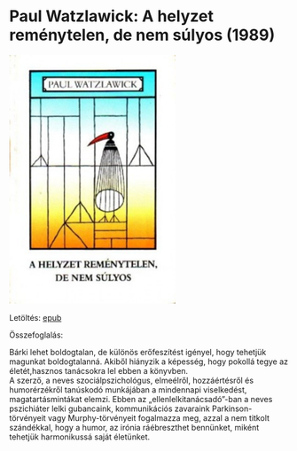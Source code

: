 # <a name="id_954">Paul Watzlawick: A helyzet reménytelen, de nem súlyos (1989)</a>
<img src="https://github.com/BercziSandor/calibre_lib/raw/main/Paul%20Watzlawick/A%20helyzet%20remenytelen%2C%20de%20nem%20sulyo%20%28954%29/cover.jpg" alt="cover" width="300"/>

Letöltés: [epub](https://github.com/BercziSandor/calibre_lib/raw/main/Paul%20Watzlawick/A%20helyzet%20remenytelen%2C%20de%20nem%20sulyo%20%28954%29/A%20helyzet%20remenytelen%2C%20de%20nem%20s%20-%20Paul%20Watzlawick.epub)

Összefoglalás:
<div>
<p>Bárki lehet boldogtalan, de különös erőfeszítést igényel, hogy tehetjük magunkat boldogtalanná. Akiből hiányzik a képesség, hogy pokollá tegye az életét,hasznos tanácsokra lel ebben a könyvben.<br>A szerző, a neves szociálpszichológus, elmeélről, hozzáértésről és humorérzékről tanúskodó munkájában a mindennapi viselkedést, magatartásmintákat elemzi. Ebben az „ellenlelkitanácsadó”-ban a neves pszichiáter lelki gubancaink, kommunikációs zavaraink Parkinson- törvényeit vagy Murphy-törvényeit fogalmazza meg, azzal a nem titkolt szándékkal, hogy a humor, az irónia ráébreszthet bennünket, miként tehetjük harmonikussá saját életünket.</p></div>

